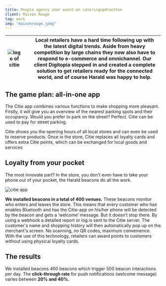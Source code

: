 ```yaml
---
title: People agency voor event-en cateringopdrachten
client: Maison Rouge
tag: work
img: "maisonrouge.jpeg"
---
```


|![logo of citie](../../static/images/work/citie-logo.png)|   | Local retailers have a hard time following up with the latest digital trends. Aside from heavy competition by large chains they now also have to respond to e-commerce and omnichannel. Our client Digitopia stepped in and created a complete solution to get retailers ready for the connected world, and of course Harald was happy to help. |
|----|----|----|

## The game plan: all-in-one app

The Citie app combines various functions to make shopping more pleasant. Firstly, it will give you an overview  of the nearest parking spots and their occupancy. Would you prefer to park on the street? Perfect. Citie can be used to pay for street parking.
‍

Citie shows you the opening hours of all local stores and can even be used to reserve products. Once in the store, Citie replaces all loyalty cards and offers extra Citie points, which can be exchanged for local goods and services


## Loyalty from your pocket

The most innovate part? In the store, you don't even have to take your phone out of your pocket, the Harald beacons do all the work.

![citie app](../../static/images/work/citiesnip.jpg)

**We installed beacons in a total of 400 venues.** These beacons monitor who enters and leaves the store. This means that every customer who has enables Bluetooth and has the Citie-app on his/her phone will be detected by the beacon and gets a ‘welcome’ message. But it doesn’t stop there. By using a webhook a detailed report or log is sent to the Citie server. The customer's name and shopping history will then automatically pop up on the merchant's screen. No scanning, no QR codes, maximum convenience. With the use of this technology, retailers can award points to customers without using physical loyalty cards.

## The results

We installed beacons 400 beacons which trigger 500 beacon interactions per day. The **click-through rate**   for push notifications (welcome message) varies between **20% and 40%.**
